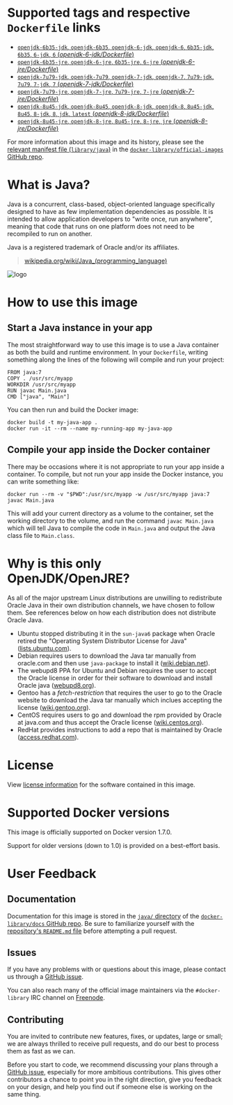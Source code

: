 # Supported tags and respective `Dockerfile` links

-	[`openjdk-6b35-jdk`, `openjdk-6b35`, `openjdk-6-jdk`, `openjdk-6`, `6b35-jdk`, `6b35`, `6-jdk`, `6` (*openjdk-6-jdk/Dockerfile*)](https://github.com/docker-library/java/blob/318ba809c9f0e3c7095b363c5a31409ee6880208/openjdk-6-jdk/Dockerfile)
-	[`openjdk-6b35-jre`, `openjdk-6-jre`, `6b35-jre`, `6-jre` (*openjdk-6-jre/Dockerfile*)](https://github.com/docker-library/java/blob/318ba809c9f0e3c7095b363c5a31409ee6880208/openjdk-6-jre/Dockerfile)
-	[`openjdk-7u79-jdk`, `openjdk-7u79`, `openjdk-7-jdk`, `openjdk-7`, `7u79-jdk`, `7u79`, `7-jdk`, `7` (*openjdk-7-jdk/Dockerfile*)](https://github.com/docker-library/java/blob/318ba809c9f0e3c7095b363c5a31409ee6880208/openjdk-7-jdk/Dockerfile)
-	[`openjdk-7u79-jre`, `openjdk-7-jre`, `7u79-jre`, `7-jre` (*openjdk-7-jre/Dockerfile*)](https://github.com/docker-library/java/blob/318ba809c9f0e3c7095b363c5a31409ee6880208/openjdk-7-jre/Dockerfile)
-	[`openjdk-8u45-jdk`, `openjdk-8u45`, `openjdk-8-jdk`, `openjdk-8`, `8u45-jdk`, `8u45`, `8-jdk`, `8`, `jdk`, `latest` (*openjdk-8-jdk/Dockerfile*)](https://github.com/docker-library/java/blob/fe489e584bd248f6ed6b379beed27eda755c5ba9/openjdk-8-jdk/Dockerfile)
-	[`openjdk-8u45-jre`, `openjdk-8-jre`, `8u45-jre`, `8-jre`, `jre` (*openjdk-8-jre/Dockerfile*)](https://github.com/docker-library/java/blob/fe489e584bd248f6ed6b379beed27eda755c5ba9/openjdk-8-jre/Dockerfile)

For more information about this image and its history, please see the [relevant manifest file (`library/java`)](https://github.com/docker-library/official-images/blob/master/library/java) in the [`docker-library/official-images` GitHub repo](https://github.com/docker-library/official-images).

# What is Java?

Java is a concurrent, class-based, object-oriented language specifically designed to have as few implementation dependencies as possible. It is intended to allow application developers to "write once, run anywhere", meaning that code that runs on one platform does not need to be recompiled to run on another.

Java is a registered trademark of Oracle and/or its affiliates.

> [wikipedia.org/wiki/Java_(programming_language)](http://en.wikipedia.org/wiki/Java_%28programming_language%29)

![logo](https://raw.githubusercontent.com/docker-library/docs/master/java/logo.png)

# How to use this image

## Start a Java instance in your app

The most straightforward way to use this image is to use a Java container as both the build and runtime environment. In your `Dockerfile`, writing something along the lines of the following will compile and run your project:

	FROM java:7
	COPY . /usr/src/myapp
	WORKDIR /usr/src/myapp
	RUN javac Main.java
	CMD ["java", "Main"]

You can then run and build the Docker image:

	docker build -t my-java-app .
	docker run -it --rm --name my-running-app my-java-app

## Compile your app inside the Docker container

There may be occasions where it is not appropriate to run your app inside a container. To compile, but not run your app inside the Docker instance, you can write something like:

	docker run --rm -v "$PWD":/usr/src/myapp -w /usr/src/myapp java:7 javac Main.java

This will add your current directory as a volume to the container, set the working directory to the volume, and run the command `javac Main.java` which will tell Java to compile the code in `Main.java` and output the Java class file to `Main.class`.

# Why is this only OpenJDK/OpenJRE?

As all of the major upstream Linux distributions are unwilling to redistribute Oracle Java in their own distribution channels, we have chosen to follow them. See references below on how each distribution does not distribute Oracle Java.

-	Ubuntu stopped distributing it in the `sun-java6` package when Oracle retired the "Operating System Distributor License for Java" ([lists.ubuntu.com](https://lists.ubuntu.com/archives/ubuntu-security-announce/2011-December/001528.html)).
-	Debian requires users to download the Java tar manually from oracle.com and then use `java-package` to install it ([wiki.debian.net](https://wiki.debian.org/Java/Sun)).
-	The webupd8 PPA for Ubuntu and Debian requires the user to accept the Oracle license in order for their software to download and install Oracle java ([webupd8.org](http://www.webupd8.org/2012/09/install-oracle-java-8-in-ubuntu-via-ppa.html)).
-	Gentoo has a *fetch-restriction* that requires the user to go to the Oracle website to download the Java tar manually which inclues accepting the license ([wiki.gentoo.org](https://wiki.gentoo.org/wiki/Java)).
-	CentOS requires users to go and download the rpm provided by Oracle at java.com and thus accept the Oracle license ([wiki.centos.org](https://wiki.centos.org/HowTos/JavaRuntimeEnvironment)).
-	RedHat provides instructions to add a repo that is maintained by Oracle ([access.redhat.com](https://access.redhat.com/solutions/732883)).

# License

View [license information](http://openjdk.java.net/legal/gplv2+ce.html) for the software contained in this image.

# Supported Docker versions

This image is officially supported on Docker version 1.7.0.

Support for older versions (down to 1.0) is provided on a best-effort basis.

# User Feedback

## Documentation

Documentation for this image is stored in the [`java/` directory](https://github.com/docker-library/docs/tree/master/java) of the [`docker-library/docs` GitHub repo](https://github.com/docker-library/docs). Be sure to familiarize yourself with the [repository's `README.md` file](https://github.com/docker-library/docs/blob/master/README.md) before attempting a pull request.

## Issues

If you have any problems with or questions about this image, please contact us through a [GitHub issue](https://github.com/docker-library/java/issues).

You can also reach many of the official image maintainers via the `#docker-library` IRC channel on [Freenode](https://freenode.net).

## Contributing

You are invited to contribute new features, fixes, or updates, large or small; we are always thrilled to receive pull requests, and do our best to process them as fast as we can.

Before you start to code, we recommend discussing your plans through a [GitHub issue](https://github.com/docker-library/java/issues), especially for more ambitious contributions. This gives other contributors a chance to point you in the right direction, give you feedback on your design, and help you find out if someone else is working on the same thing.
